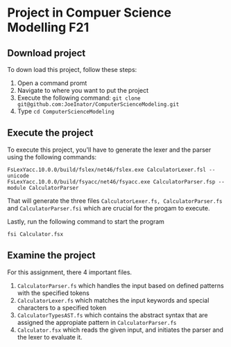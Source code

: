 # Project in Compuer Science Modelling F21


## Download project
To down load this project, follow these steps:
1. Open a command promt
2. Navigate to where you want to put the project
3. Execute the following command: ```git clone git@github.com:JoeInator/ComputerScienceModeling.git```
4. Type ```cd ComputerScienceModeling```

## Execute the project
To execute this project, you'll have to generate the lexer and the parser using the following commands:
```
FsLexYacc.10.0.0/build/fslex/net46/fslex.exe CalculatorLexer.fsl --unicode
FsLexYacc.10.0.0/build/fsyacc/net46/fsyacc.exe CalculatorParser.fsp --module CalculatorParser
```
That will generate the three files ```CalculatorLexer.fs, CalculatorParser.fs``` and ```CalculatorParser.fsi``` which are crucial for the progam to execute.

Lastly, run the following command to start the program
 ```
 fsi Calculator.fsx
 ```
## Examine the project
For this assignment, there 4 important files.
1. ```CalculatorParser.fs``` which handles the input based on defined patterns with the specified tokens
2. ```CalculatorLexer.fs``` which matches the input keywords and special characters to a specified token
3. ```CalculatorTypesAST.fs``` which contains the abstract syntax that are assigned the appropiate pattern in ```CalculatorParser.fs```
4. ```Calculator.fsx``` which reads the given input, and initiates the parser and the lexer to evaluate it.